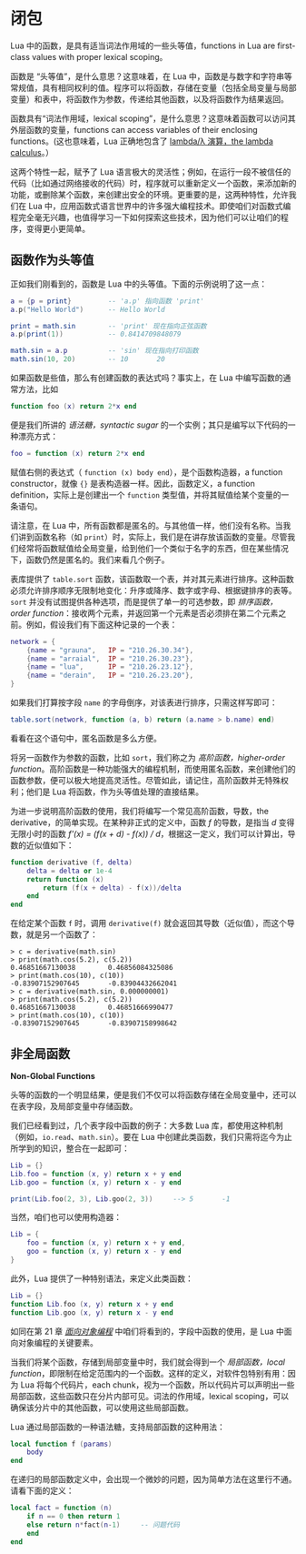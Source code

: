 # 闭包

Lua 中的函数，是具有适当词法作用域的一些头等值，functions in Lua are first-class values with proper lexical scoping。

函数是 “头等值”，是什么意思？这意味着，在 Lua 中，函数是与数字和字符串等常规值，具有相同权利的值。程序可以将函数，存储在变量（包括全局变量与局部变量）和表中，将函数作为参数，传递给其他函数，以及将函数作为结果返回。


函数具有“词法作用域，lexical scoping”，是什么意思？这意味着函数可以访问其外层函数的变量，functions can access variables of their enclosing functions。(这也意味着，Lua 正确地包含了 [lambda/λ 演算，the lambda calculus](https://en.wikipedia.org/wiki/Lambda_calculus)。）


这两个特性一起，赋予了 Lua 语言极大的灵活性；例如，在运行一段不被信任的代码（比如通过网络接收的代码）时，程序就可以重新定义一个函数，来添加新的功能，或删除某个函数，来创建出安全的环境。更重要的是，这两种特性，允许我们在 Lua 中，应用函数式语言世界中的许多强大编程技术。即使咱们对函数式编程完全毫无兴趣，也值得学习一下如何探索这些技术，因为他们可以让咱们的程序，变得更小更简单。


## 函数作为头等值

正如我们刚看到的，函数是 Lua 中的头等值。下面的示例说明了这一点：


```lua
a = {p = print}         -- 'a.p' 指向函数 'print'
a.p("Hello World")      -- Hello World

print = math.sin        -- 'print' 现在指向正弦函数
a.p(print(1))           -- 0.8414709848079

math.sin = a.p          -- 'sin' 现在指向打印函数
math.sin(10, 20)        -- 10       20
```

如果函数是些值，那么有创建函数的表达式吗？事实上，在 Lua 中编写函数的通常方法，比如


```lua
function foo (x) return 2*x end
```

便是我们所讲的 *语法糖，syntactic sugar* 的一个实例；其只是编写以下代码的一种漂亮方式：

```lua
foo = function (x) return 2*x end
```

赋值右侧的表达式（ `function (x) body end`），是个函数构造器，a function constructor，就像 `{}` 是表构造器一样。因此，函数定义，a function definition，实际上是创建出一个 `function` 类型值，并将其赋值给某个变量的一条语句。


请注意，在 Lua 中，所有函数都是匿名的。与其他值一样，他们没有名称。当我们讲到函数名称（如 `print`）时，实际上，我们是在讲存放该函数的变量。尽管我们经常将函数赋值给全局变量，给到他们一个类似于名字的东西，但在某些情况下，函数仍然是匿名的。我们来看几个例子。


表库提供了 `table.sort` 函数，该函数取一个表，并对其元素进行排序。这种函数必须允许排序顺序无限制地变化：升序或降序、数字或字母、根据键排序的表等。`sort` 并没有试图提供各种选项，而是提供了单一的可选参数，即 *排序函数，order function*：接收两个元素，并返回第一个元素是否必须排在第二个元素之前。例如，假设我们有下面这种记录的一个表：


```lua
network = {
    {name = "grauna",   IP = "210.26.30.34"},
    {name = "arraial",  IP = "210.26.30.23"},
    {name = "lua",      IP = "210.26.23.12"},
    {name = "derain",   IP = "210.26.23.20"},
}
```

如果我们打算按字段 `name` 的字母倒序，对该表进行排序，只需这样写即可：

```lua
table.sort(network, function (a, b) return (a.name > b.name) end)
```

看看在这个语句中，匿名函数是多么方便。

将另一函数作为参数的函数，比如 `sort`，我们称之为 *高阶函数，higher-order function*。高阶函数是一种功能强大的编程机制，而使用匿名函数，来创建他们的函数参数，便可以极大地提高灵活性。尽管如此，请记住，高阶函数并无特殊权利；他们是 Lua 将函数，作为头等值处理的直接结果。

为进一步说明高阶函数的使用，我们将编写一个常见高阶函数，导数，the derivative，的简单实现。在某种非正式的定义中，函数 *f* 的导数，是指当 *d* 变得无限小时的函数 *f'(x) = (f(x + d) - f(x)) / d*，根据这一定义，我们可以计算出，导数的近似值如下：


```lua
function derivative (f, delta)
    delta = delta or 1e-4
    return function (x)
        return (f(x + delta) - f(x))/delta
    end
end
```

在给定某个函数 `f` 时，调用 `derivative(f)` 就会返回其导数（近似值），而这个导数，就是另一个函数了：


```console
> c = derivative(math.sin)
> print(math.cos(5.2), c(5.2))
0.46851667130038        0.46856084325086
> print(math.cos(10), c(10))
-0.83907152907645       -0.83904432662041
> c = derivative(math.sin, 0.000000001)
> print(math.cos(5.2), c(5.2))
0.46851667130038        0.46851666990477
> print(math.cos(10), c(10))
-0.83907152907645       -0.83907158998642
```


## 非全局函数

**Non-Global Functions**


头等的函数的一个明显结果，便是我们不仅可以将函数存储在全局变量中，还可以在表字段，及局部变量中存储函数。


我们已经看到过，几个表字段中函数的例子：大多数 Lua 库，都使用这种机制（例如，`io.read`、`math.sin`）。要在 Lua 中创建此类函数，我们只需将迄今为止所学到的知识，整合在一起即可：


```lua
Lib = {}
Lib.foo = function (x, y) return x + y end
Lib.goo = function (x, y) return x - y end

print(Lib.foo(2, 3), Lib.goo(2, 3))     --> 5       -1
```

当然，咱们也可以使用构造器：


```lua
Lib = {
    foo = function (x, y) return x + y end,
    goo = function (x, y) return x - y end
}
```


此外，Lua 提供了一种特别语法，来定义此类函数：

```lua
Lib = {}
function Lib.foo (x, y) return x + y end
function Lib.goo (x, y) return x - y end
```

如同在第 21 章 [*面向对象编程*](oop.md) 中咱们将看到的，字段中函数的使用，是 Lua 中面向对象编程的关键要素。


当我们将某个函数，存储到局部变量中时，我们就会得到一个 *局部函数，local function*，即限制在给定范围内的一个函数。这样的定义，对软件包特别有用：因为 Lua 将每个代码片，each chunk，视为一个函数，所以代码片可以声明出一些局部函数，这些函数只在分片内部可见。词法的作用域，lexical scoping，可以确保该分片中的其他函数，可以使用这些局部函数。


Lua 通过局部函数的一种语法糖，支持局部函数的这种用法：


```lua
local function f (params)
    body
end
```

在递归的局部函数定义中，会出现一个微妙的问题，因为简单方法在这里行不通。请看下面的定义：

```lua
local fact = function (n)
    if n == 0 then return 1
    else return n*fact(n-1)     -- 问题代码
    end
end

```

